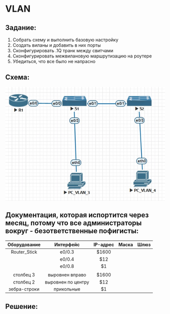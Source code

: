 ﻿# VLAN

## Задание:
1. Собрать схему и выполнить базовую настройку
2. Создать виланы и добавить в них порты
3. Сконфигурировать .1Q транк между свитчами
4. Сконфигурировать межвилановую маршрутизацию на роутере
5. Убедиться, что все было не напрасно


## Схема:
![alt-текст](https://github.com/StuporMundiOmsk/OTUS_Networks/blob/main/Homeworks/00_VLAN_Basis/Topology.jpg "Итоговая топология в EVE-NG")



## Документация, которая испортится через месяц, потому что все администраторы вокруг - безответственные пофигисты:
|    Оборудование    |          Интерфейс   | IP-адрес |  Маска  |    Шлюз    |   
|:------------------:|:--------------------:|:--------:|:-------:|:----------:|                                                                                           
| Router_Stick       |       e0/0.3         | $1600    |
|                    | e0/0.4   |   $12    |
|                    | e0/0.8           |    $1    |
|                    |                      |  
| столбец 3          | выровнен вправо      | $1600    |
| столбец 2          | выровнен по центру   |   $12    |
| зебра-строки       | прикольные           |    $1    |


## Решение:


